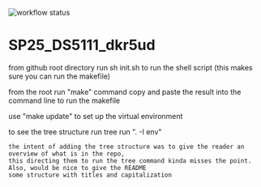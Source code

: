 ![workflow status](https://github.com/geotechnick/SP25_DS5111_dkr5ud/actions/workflows/main.yml/badge.svg)
# SP25_DS5111_dkr5ud

from github root directory run sh init.sh to run the shell script (this makes sure you can run the makefile)

from the root run "make" command
copy and paste the result into the command line to run the makefile

use "make update" to set up the virtual environment

to see the tree structure run tree run ". -I env"

```
the intent of adding the tree structure was to give the reader an overview of what is in the repo,
this directing them to run the tree command kinda misses the point.  Also, would be nice to give the README
some structure with titles and capitalization
```
